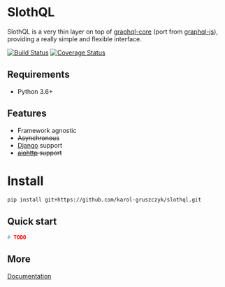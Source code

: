 # SlothQL
SlothQL is a very thin layer on top of [graphql-core](https://github.com/graphql-python/graphql-core) 
(port from [graphql-js](https://github.com/graphql/graphql-js)),
providing a really simple and flexible interface.

[![Build Status](https://travis-ci.org/karol-gruszczyk/slothql.svg?branch=master)](https://travis-ci.org/karol-gruszczyk/slothql)
[![Coverage Status](https://coveralls.io/repos/github/karol-gruszczyk/slothql/badge.svg?branch=master)](https://coveralls.io/github/karol-gruszczyk/slothql?branch=master)

## Requirements
* Python 3.6+

## Features
* Framework agnostic
* ~~Asynchronous~~
* [Django](https://www.djangoproject.com/) support
* ~~[aiohttp](https://aiohttp.readthedocs.io/en/stable/) support~~

# Install
```bash
pip install git+https://github.com/karol-gruszczyk/slothql.git
```

## Quick start
```python
# TODO
```

## More
[Documentation]()
